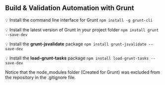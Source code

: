 ## Build & Validation Automation with Grunt

:bulb: Install the command line interface for Grunt `npm install -g grunt-cli`

:bulb: Install the latest version of Grunt in your project folder `npm install grunt --save-dev`

:bulb: Install the **grunt-jsvalidate** package `npm install grunt-jsvalidate --save-dev`

:bulb: Install the **load-grunt-tasks** package `npm install load-grunt-tasks --save-dev`

Notice that the node_modules folder (Created for Grunt) was excluded from the repository in the .gitignore file.
